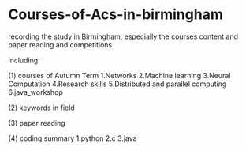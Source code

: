 # Courses-of-Acs-in-birmingham
recording the study in Birmingham, especially the courses content and paper reading and competitions 

including:

(1) courses of Autumn Term
     1.Networks 
     2.Machine learning 
     3.Neural Computation 
     4.Research skills 
     5.Distributed and parallel computing 
     6.java_workshop 
     
(2) keywords in field 

(3) paper reading 

(4) coding summary 
     1.python 
     2.c
     3.java 
